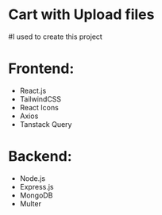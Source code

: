 # Cart with Upload files 

#I used to create this project

# Frontend:
- React.js 
- TailwindCSS
- React Icons
- Axios
- Tanstack Query

# Backend:
- Node.js
- Express.js
- MongoDB
- Multer